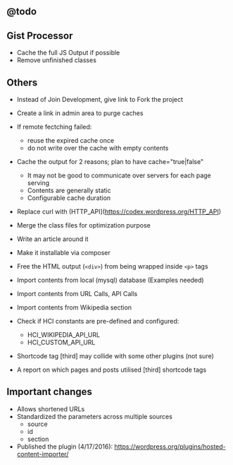 ## @todo

## Gist Processor

 * Cache the full JS Output if possible
 * Remove unfinished classes


## Others

 * Instead of Join Development, give link to Fork the project
 * Create a link in admin area to purge caches
 * If remote fectching failed:
    - reuse the expired cache once
    - do not write over the cache with empty contents
 * Cache the output for 2 reasons; plan to have cache="true|false" 
    - It may not be good to communicate over servers for each page serving
    - Contents are generally static
    - Configurable cache duration

 * Replace curl with (HTTP_API](https://codex.wordpress.org/HTTP_API)
 * Merge the class files for optimization purpose
 * Write an article around it
 * Make it installable via composer
 * Free the HTML output (`<div>`) from being wrapped inside `<p>` tags
 * Import contents from local (mysql) database (Examples needed)
 * Import contents from URL Calls, API Calls
 * Import contents from Wikipedia section
 * Check if HCI constants are pre-defined and configured:
   - HCI_WIKIPEDIA_API_URL
   - HCI_CUSTOM_API_URL
 * Shortcode tag [third] may collide with some other plugins (not sure)
 * A report on which pages and posts utilised [third] shortcode tags


## Important changes

 * Allows shortened URLs
 * Standardized the parameters across multiple sources
   - source
   - id
   - section
  * Published the plugin (4/17/2016): https://wordpress.org/plugins/hosted-content-importer/
